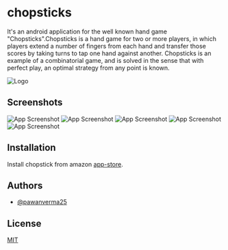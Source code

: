 
# chopsticks
It's an android application for the well known hand game "Chopsticks".Chopsticks is a hand game for two or more players, in which players extend a number of fingers from each hand and transfer those scores by taking turns to tap one hand against another. Chopsticks is an example of a combinatorial game, and is solved in the sense that with perfect play, an optimal strategy from any point is known.



![Logo](https://raw.githubusercontent.com/pawanverma25/chopsticks/master/chop.jpg)
## Screenshots

![App Screenshot](https://raw.githubusercontent.com/pawanverma25/media/main/main.png?token=GHSAT0AAAAAABWIUKMJEKQXA7VM2X7RF7KMYWZH5BQ)
![App Screenshot](https://raw.githubusercontent.com/pawanverma25/media/main/playscreen.png?token=GHSAT0AAAAAABWIUKMJR5YTY4YGTKXIENAIYWZH5HQ)
![App Screenshot](https://raw.githubusercontent.com/pawanverma25/media/main/about.png?token=GHSAT0AAAAAABWIUKMJ6QV4HTIJWTLCLNW2YWZH45A)
![App Screenshot](https://raw.githubusercontent.com/pawanverma25/media/main/1player.png?token=GHSAT0AAAAAABWIUKMI7KW7MCHN5PZQB3RCYWZH37Q)
![App Screenshot](https://raw.githubusercontent.com/pawanverma25/media/main/2players.png?token=GHSAT0AAAAAABWIUKMJYOLYHAEECXXQMG3CYWZH4MQ)


## Installation

Install chopstick from amazon [app-store](https://www.amazon.com/gp/product/B0B565T1G9).

    
## Authors

- [@pawanverma25](https://www.github.com/pawanverma25)


## License

[MIT](https://choosealicense.com/licenses/mit/)

